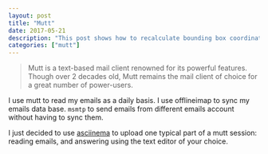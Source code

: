 ```yaml
---
layout: post
title: "Mutt"
date: 2017-05-21
description: "This post shows how to recalculate bounding box coordinates when the image rotate. An example using OpenCV in python is provided."
categories: ["mutt"]
---
```


> Mutt is a text-based mail client renowned for its powerful features. Though over 2 decades old, Mutt remains the mail client of choice for a great number of power-users. 

I use mutt to read my emails as a daily basis. I use offlineimap to sync my
emails data base. `msmtp` to send emails from different emails account without
having to sync them. 


I just decided to use [asciinema](https://asciinema.org/) to upload one typical
part of a mutt session: reading emails, and answering using the text editor of
your choice. 



<link rel="stylesheet" type="text/css" href="/assets/asciinema/asciinema-player.css" />
<asciinema-player src="/images/asciinema/mutt-write.json" autoplay="1" theme="solarized-dark" cols="170" rows="40"></asciinema-player>
<script src="/assets/asciinema/asciinema-player.js"></script>

